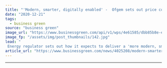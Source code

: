 ```yaml
---
title: "'Modern, smarter, digitally enabled' -  Ofgem sets out price control plan for local networks from 2023"
date: "2020-12-21"
tags: 
  - business green
source: "business green"
image_url: "https://www.businessgreen.com/api/v1/wps/4e61585/dbb85b8e-e2b3-45b8-808a-276785254b1b/11/power-grid-185x114.jpg"
image_fp: "/assets/img/post_thumbnails/142.jpg"
lead: "
 Energy regulator sets out how it expects to deliver a 'more modern, smarter, digitally enabled' grid that can support up to 11 million electric vehicles by 2030 and increased demand for heat pumps ..."
article_url: "https://www.businessgreen.com/news/4025208/modern-smarter-digitally-enabled-ofgem-sets-price-control-plan-local-networks-2023"
---
```


---
